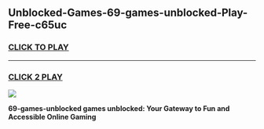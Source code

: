 
## Unblocked-Games-69-games-unblocked-Play-Free-c65uc
<h3>
<a href="https://premium76.site?title=69-games-unblocked&ref=10A">CLICK TO PLAY</a></h3>
<hr>

<h3>
<a href="https://premium76.site?title=69-games-unblocked&ref=10A">CLICK 2 PLAY</a>
  
</h3>

<a href="https://premium76.site?title=69-games-unblocked&ref=10A"><img src="https://clearcache.store/games.png"></a>


**69-games-unblocked games unblocked: Your Gateway to Fun and Accessible Online Gaming**
